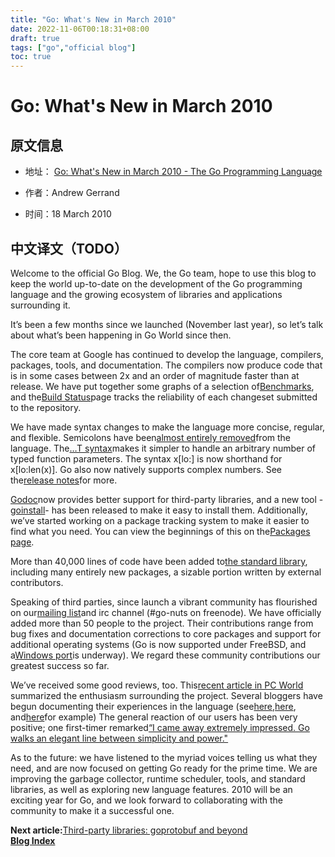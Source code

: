 ```yaml
---
title: "Go: What's New in March 2010"
date: 2022-11-06T00:18:31+08:00
draft: true
tags: ["go","official blog"]
toc: true
---
```


# Go: What's New in March 2010

## 原文信息

- 地址： [Go: What's New in March 2010 - The Go Programming Language](https://go.dev/blog/hello-world)

- 作者：Andrew Gerrand

- 时间：18 March 2010

## 中文译文（TODO）

Welcome to the official Go Blog. We, the Go team, hope to use this blog to keep the world up-to-date on the development
of the Go programming language and the growing ecosystem of libraries and applications surrounding it.

It’s been a few months since we launched (November last year), so let’s talk about what’s been happening in Go World
since then.

The core team at Google has continued to develop the language, compilers, packages, tools, and documentation. The
compilers now produce code that is in some cases between 2x and an order of magnitude faster than at release. We have
put together some graphs of a selection of[Benchmarks](http://godashboard.appspot.com/benchmarks), and
the[Build Status](http://godashboard.appspot.com/)page tracks the reliability of each changeset submitted to the
repository.

We have made syntax changes to make the language more concise, regular, and flexible. Semicolons have
been[almost entirely removed](http://groups.google.com/group/golang-nuts/t/5ee32b588d10f2e9)from the language.
The[…T syntax](https://go.dev/doc/go_spec.html#Function_types)makes it simpler to handle an arbitrary number of typed
function parameters. The syntax x[lo:] is now shorthand for x[lo:len(x)]. Go also now natively supports complex numbers.
See the[release notes](https://go.dev/doc/devel/release.html)for more.

[Godoc](https://go.dev/cmd/godoc/)now provides better support for third-party libraries, and a new tool
-[goinstall](https://go.dev/cmd/goinstall)- has been released to make it easy to install them. Additionally, we’ve
started working on a package tracking system to make it easier to find what you need. You can view the beginnings of
this on the[Packages page](http://godashboard.appspot.com/package).

More than 40,000 lines of code have been added to[the standard library](https://go.dev/pkg/), including many entirely
new packages, a sizable portion written by external contributors.

Speaking of third parties, since launch a vibrant community has flourished on
our[mailing list](http://groups.google.com/group/golang-nuts/)and irc channel (#go-nuts on freenode). We have officially
added more than 50 people to the project. Their contributions range from bug fixes and documentation corrections to core
packages and support for additional operating systems (Go is now supported under FreeBSD, and
a[Windows port](http://code.google.com/p/go/wiki/WindowsPort)is underway). We regard these community contributions our
greatest success so far.

We’ve received some good reviews, too.
This[recent article in PC World](http://www.pcworld.idg.com.au/article/337773/google_go_captures_developers_imaginations/)
summarized the enthusiasm surrounding the project. Several bloggers have begun documenting their experiences in the
language (see[here](http://golang.tumblr.com/),[here](http://www.infi.nl/blog/view/id/47),
and[here](http://freecella.blogspot.com/2010/01/gospecify-basic-setup-of-projects.html)for example) The general reaction
of our users has been very positive; one first-timer
remarked[“I came away extremely impressed. Go walks an elegant line between simplicity and power."](https://groups.google.com/group/golang-nuts/browse_thread/thread/5fabdd59f8562ed2)

As to the future: we have listened to the myriad voices telling us what they need, and are now focused on getting Go
ready for the prime time. We are improving the garbage collector, runtime scheduler, tools, and standard libraries, as
well as exploring new language features. 2010 will be an exciting year for Go, and we look forward to collaborating with
the community to make it a successful one.

**Next article:**[Third-party libraries: goprotobuf and beyond](https://go.dev/blog/protobuf)  
**[Blog Index](https://go.dev/blog/all)**